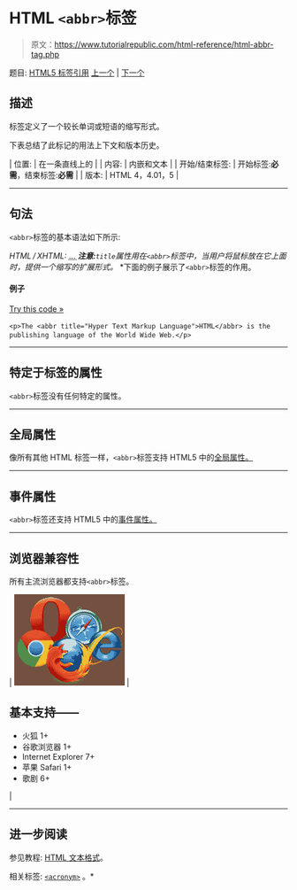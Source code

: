 # HTML `<abbr>`标签

> 原文：<https://www.tutorialrepublic.com/html-reference/html-abbr-tag.php>

题目: [HTML5 标签引用](html5-tags.php) [上一个](html-a-tag.php) | [下一个](html-acronym-tag.php)

## 描述

标签定义了一个较长单词或短语的缩写形式。

下表总结了此标记的用法上下文和版本历史。

| 位置: | 在一条直线上的 |
| 内容: | 内嵌和文本 |
| 开始/结束标签: | 开始标签:**必需**，结束标签:**必需** |
| 版本: | HTML 4，4.01，5 |

* * *

## 句法

`<abbr>`标签的基本语法如下所示:

*HTML / XHTML:* <abbr title="*string*"> ... </abbr> ***注意:**`title`属性用在`<abbr>`标签中，当用户将鼠标放在它上面时，提供一个缩写的扩展形式。*  *下面的例子展示了`<abbr>`标签的作用。

#### 例子

[Try this code »](../codelab.php?topic=html&file=abbr-tag "Try this code using online Editor")

```
<p>The <abbr title="Hyper Text Markup Language">HTML</abbr> is the publishing language of the World Wide Web.</p>
```

* * *

## 特定于标签的属性

`<abbr>`标签没有任何特定的属性。

* * *

## 全局属性

像所有其他 HTML 标签一样，`<abbr>`标签支持 HTML5 中的[全局属性。](html5-global-attributes.php)

* * *

## 事件属性

`<abbr>`标签还支持 HTML5 中的[事件属性。](html5-event-attributes.php)

* * *

## 浏览器兼容性

所有主流浏览器都支持`<abbr>`标签。

| ![Browsers Icon](img/e9331123c77668c1832e541c2fca1002.png) | 

## 基本支持——

*   火狐 1+
*   谷歌浏览器 1+
*   Internet Explorer 7+
*   苹果 Safari 1+
*   歌剧 6+

 |

* * *

## 进一步阅读

参见教程: [HTML 文本格式](../html-tutorial/html-text-formatting.php)。

相关标签: [`<acronym>`](html-acronym-tag.php) 。*
